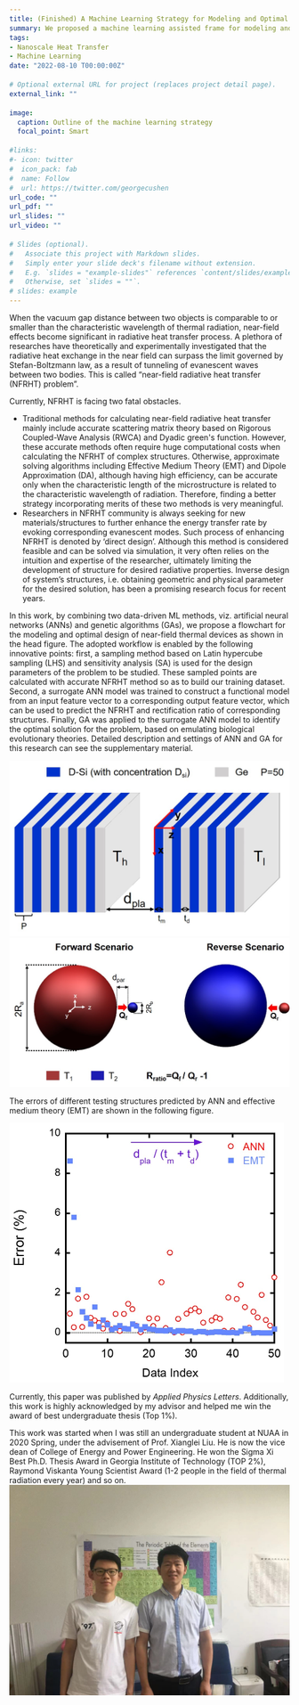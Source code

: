 ```yaml
---
title: (Finished) A Machine Learning Strategy for Modeling and Optimal Design of Near-Field Radiative Heat Transfer
summary: We proposed a machine learning assisted frame for modeling and optimal design of problems in near-field radiative heat transfer.
tags:
- Nanoscale Heat Transfer
- Machine Learning
date: "2022-08-10 T00:00:00Z"

# Optional external URL for project (replaces project detail page).
external_link: ""

image:
  caption: Outline of the machine learning strategy
  focal_point: Smart

#links:
#- icon: twitter
#  icon_pack: fab
#  name: Follow
#  url: https://twitter.com/georgecushen
url_code: ""
url_pdf: ""
url_slides: ""
url_video: ""

# Slides (optional).
#   Associate this project with Markdown slides.
#   Simply enter your slide deck's filename without extension.
#   E.g. `slides = "example-slides"` references `content/slides/example-slides.md`.
#   Otherwise, set `slides = ""`.
# slides: example
---
```


When the vacuum gap distance between two objects is comparable to or smaller than the characteristic wavelength of thermal radiation, near-field effects become significant in radiative heat transfer process. A plethora of researches have theoretically and experimentally investigated that the radiative heat exchange in the near field can surpass the limit governed by Stefan-Boltzmann law, as a result of tunneling of evanescent waves between two bodies. This is called “near-field radiative heat transfer (NFRHT) problem”.

Currently, NFRHT is facing two fatal obstacles. 

- Traditional methods for calculating near-field radiative heat transfer mainly include accurate scattering matrix theory based on Rigorous Coupled-Wave Analysis (RWCA) and Dyadic green's function. However, these accurate methods often require huge computational costs when calculating the NFRHT of complex structures. Otherwise, approximate solving algorithms including Effective Medium Theory (EMT) and Dipole Approximation (DA), although having high efficiency, can be accurate only when the characteristic length of the microstructure is related to the characteristic wavelength of radiation. Therefore, finding a better strategy incorporating merits of these two methods is very meaningful.
- Researchers in NFRHT community is always seeking for new materials/structures to further enhance the energy transfer rate by evoking corresponding evanescent modes. Such process of enhancing NFRHT is denoted by ‘direct design’. Although this method is considered feasible and can be solved via simulation, it very often relies on the intuition and expertise of the researcher, ultimately limiting the development of structure for desired radiative properties. Inverse design of system’s structures, i.e. obtaining geometric and physical parameter for the desired solution, has been a promising research focus for recent years.

In this work, by combining two data-driven ML methods, viz. artificial neural networks (ANNs) and genetic algorithms (GAs), we propose a flowchart for the modeling and optimal design of near-field thermal devices as shown in the head figure. The adopted workflow is enabled by the following innovative points: first, a sampling method based on Latin hypercube sampling (LHS) and sensitivity analysis (SA) is used for the design parameters of the problem to be studied. These sampled points are calculated with accurate NFRHT method so as to build our training dataset. Second, a surrogate ANN model was trained to construct a functional model from an input feature vector to a corresponding output feature vector, which can be used to predict the NFRHT and rectification ratio of corresponding structures. Finally, GA was applied to the surrogate ANN model to identify the optimal solution for the problem, based on emulating biological evolutionary theories. Detailed description and settings of ANN and GA for this research can see the supplementary material.

<img src="./photo/2.jpg" alt="2" style="zoom:50%;" />

<img src="./photo/4.jpg" alt="4" style="zoom:50%;" />

The errors of different testing structures predicted by ANN and effective medium theory (EMT) are shown in the following figure.

<img src="./photo/1.jpg" alt="1" style="zoom:50%;" />

Currently, this paper was published by *Applied Physics Letters*. Additionally, this work is highly acknowledged by my advisor and helped me win the award of best undergraduate thesis (Top 1%). 

This work was started when I was still an undergraduate student at NUAA in 2020 Spring, under the advisement of Prof. Xianglei Liu. He is now the vice dean of College of Energy and Power Engineering. He won the Sigma Xi Best Ph.D. Thesis Award in Georgia Institute of Technology (TOP 2%),  Raymond Viskanta Young Scientist Award (1-2 people in the field of thermal radiation every year) and so on.<img src="./photo/7.jpg" alt="7" style="zoom:50%;" />
